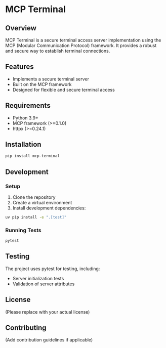 # MCP Terminal

## Overview
MCP Terminal is a secure terminal access server implementation using the MCP (Modular Communication Protocol) framework. It provides a robust and secure way to establish terminal connections.

## Features
- Implements a secure terminal server
- Built on the MCP framework
- Designed for flexible and secure terminal access

## Requirements
- Python 3.9+
- MCP framework (>=0.1.0)
- httpx (>=0.24.1)

## Installation
```bash
pip install mcp-terminal
```

## Development
### Setup
1. Clone the repository
2. Create a virtual environment
3. Install development dependencies:
```bash
uv pip install -e ".[test]"
```

### Running Tests
```bash
pytest
```

## Testing
The project uses pytest for testing, including:
- Server initialization tests
- Validation of server attributes

## License
(Please replace with your actual license)

## Contributing
(Add contribution guidelines if applicable)

